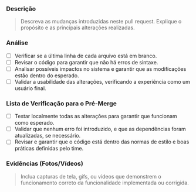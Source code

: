 ### Descrição
> Descreva as mudanças introduzidas neste pull request. Explique o propósito e as principais alterações realizadas.

### Análise
- [ ] Verificar se a última linha de cada arquivo está em branco.
- [ ] Revisar o código para garantir que não há erros de sintaxe.
- [ ] Analisar possíveis impactos no sistema e garantir que as modificações estão dentro do esperado.
- [ ] Validar a usabilidade das alterações, verificando a experiência como um usuário final.

### Lista de Verificação para o Pré-Merge
- [ ] Testar localmente todas as alterações para garantir que funcionam como esperado.
- [ ] Validar que nenhum erro foi introduzido, e que as dependências foram atualizadas, se necessário.
- [ ] Revisar e garantir que o código está dentro das normas de estilo e boas práticas definidas pelo time.

### Evidências (Fotos/Vídeos)
> Inclua capturas de tela, gifs, ou vídeos que demonstrem o funcionamento correto da funcionalidade implementada ou corrigida.
